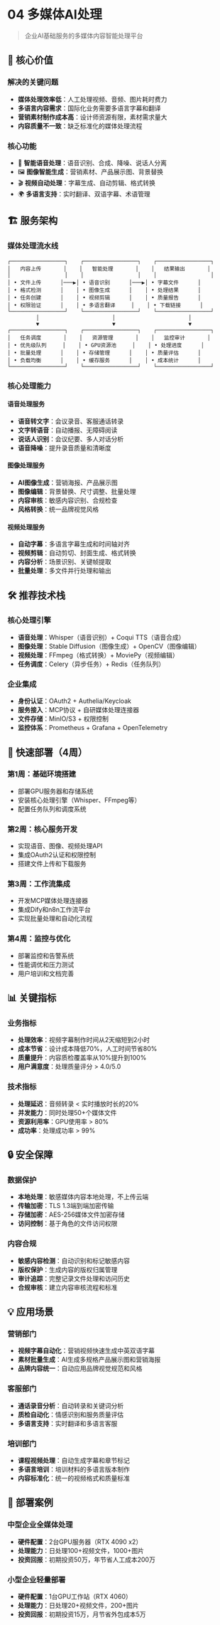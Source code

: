 # 04 多媒体AI处理

> 企业AI基础服务的多媒体内容智能处理平台

## 🎯 核心价值

### 解决的关键问题
- **媒体处理效率低**：人工处理视频、音频、图片耗时费力
- **多语言内容需求**：国际化业务需要多语言字幕和翻译
- **营销素材制作成本高**：设计师资源有限，素材需求量大
- **内容质量不一致**：缺乏标准化的媒体处理流程

### 核心功能
- 🎵 **智能语音处理**：语音识别、合成、降噪、说话人分离
- 🖼️ **图像智能生成**：营销素材、产品展示图、背景替换
- 🎬 **视频自动处理**：字幕生成、自动剪辑、格式转换
- 🌍 **多语言支持**：实时翻译、双语字幕、术语管理

## 🏗️ 服务架构

### 媒体处理流水线
```text
┌─────────────────┐    ┌─────────────────┐    ┌─────────────────┐
│   内容上传       │    │   智能处理       │    │   结果输出       │
│                 │    │                 │    │                 │
│ • 文件上传      │───▶│ • 语音识别      │───▶│ • 字幕文件      │
│ • 格式检测      │    │ • 图像生成      │    │ • 处理结果      │
│ • 任务创建      │    │ • 视频剪辑      │    │ • 质量报告      │
│ • 权限验证      │    │ • 多语言翻译     │    │ • 下载链接      │
└─────────────────┘    └─────────────────┘    └─────────────────┘
         │                       │                       │
         ▼                       ▼                       ▼
┌─────────────────┐    ┌─────────────────┐    ┌─────────────────┐
│   任务调度       │    │   资源管理       │    │   监控审计       │
│ • 优先级队列     │    │ • GPU资源池     │    │ • 处理进度      │
│ • 批量处理      │    │ • 存储管理      │    │ • 质量评估      │
│ • 负载均衡      │    │ • 缓存服务      │    │ • 成本统计      │
└─────────────────┘    └─────────────────┘    └─────────────────┘
```

### 核心处理能力

#### 语音处理服务
- **语音转文字**：会议录音、客服通话转录
- **文字转语音**：自动播报、无障碍阅读
- **说话人识别**：会议纪要、多人对话分析
- **语音降噪**：提升录音质量和清晰度

#### 图像处理服务
- **AI图像生成**：营销海报、产品展示图
- **图像编辑**：背景替换、尺寸调整、批量处理
- **内容审核**：敏感内容识别、合规检查
- **风格转换**：统一品牌视觉风格

#### 视频处理服务
- **自动字幕**：多语言字幕生成和时间轴对齐
- **视频剪辑**：自动剪切、封面生成、格式转换
- **内容分析**：场景识别、关键帧提取
- **批量处理**：多文件并行处理和输出

## 🛠️ 推荐技术栈

### 核心处理引擎
- **语音处理**：Whisper（语音识别）+ Coqui TTS（语音合成）
- **图像处理**：Stable Diffusion（图像生成）+ OpenCV（图像编辑）
- **视频处理**：FFmpeg（格式转换）+ MoviePy（视频编辑）
- **任务调度**：Celery（异步任务）+ Redis（任务队列）

### 企业集成
- **身份认证**：OAuth2 + Authelia/Keycloak
- **服务接入**：MCP协议 + 自研媒体处理连接器
- **文件存储**：MinIO/S3 + 权限控制
- **监控体系**：Prometheus + Grafana + OpenTelemetry

## 🚀 快速部署（4周）

### 第1周：基础环境搭建
- 部署GPU服务器和存储系统
- 安装核心处理引擎（Whisper、FFmpeg等）
- 配置任务队列和调度系统

### 第2周：核心服务开发
- 实现语音、图像、视频处理API
- 集成OAuth2认证和权限控制
- 搭建文件上传和下载服务

### 第3周：工作流集成
- 开发MCP媒体处理连接器
- 集成Dify和n8n工作流平台
- 实现批量处理和自动化流程

### 第4周：监控与优化
- 部署监控和告警系统
- 性能调优和压力测试
- 用户培训和文档完善

## 📊 关键指标

### 业务指标
- **处理效率**：视频字幕制作时间从2天缩短到2小时
- **成本节省**：设计成本降低70%，人工时间节省80%
- **质量提升**：内容质检覆盖率从10%提升到100%
- **用户满意度**：处理质量评分 > 4.0/5.0

### 技术指标
- **处理延迟**：音频转录 < 实时播放时长的20%
- **并发能力**：同时处理50+个媒体文件
- **资源利用率**：GPU使用率 > 80%
- **成功率**：处理成功率 > 99%

## 🔒 安全保障

### 数据保护
- **本地处理**：敏感媒体内容本地处理，不上传云端
- **传输加密**：TLS 1.3端到端加密传输
- **存储加密**：AES-256媒体文件加密存储
- **访问控制**：基于角色的文件访问权限

### 内容合规
- **敏感内容检测**：自动识别和标记敏感内容
- **版权保护**：生成内容的版权归属管理
- **审计追踪**：完整记录文件处理和访问历史
- **合规审核**：建立内容审核流程和标准

## 💡 应用场景

### 营销部门
- **视频字幕自动化**：营销视频快速生成中英双语字幕
- **素材批量生成**：AI生成多规格产品展示图和营销海报
- **品牌内容统一**：自动应用品牌视觉规范和风格

### 客服部门
- **通话录音分析**：自动转录和关键词分析
- **质检自动化**：情感识别和服务质量评估
- **多语言支持**：实时翻译和多语言客服

### 培训部门
- **课程视频处理**：自动生成字幕和章节标记
- **多语言培训**：培训材料的多语言版本制作
- **内容标准化**：统一的视频格式和质量标准

## 🎯 部署案例

### 中型企业全媒体处理
- **硬件配置**：2台GPU服务器（RTX 4090 x2）
- **处理能力**：日处理100+视频文件，1000+图片
- **投资回报**：初期投资50万，年节省人工成本200万

### 小型企业轻量部署
- **硬件配置**：1台GPU工作站（RTX 4060）
- **处理能力**：日处理20+视频文件，200+图片
- **投资回报**：初期投资15万，月节省外包成本5万
